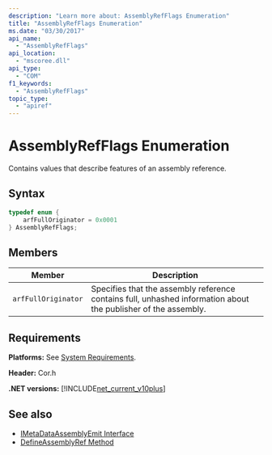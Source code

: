 ```yaml
---
description: "Learn more about: AssemblyRefFlags Enumeration"
title: "AssemblyRefFlags Enumeration"
ms.date: "03/30/2017"
api_name:
  - "AssemblyRefFlags"
api_location:
  - "mscoree.dll"
api_type:
  - "COM"
f1_keywords:
  - "AssemblyRefFlags"
topic_type:
  - "apiref"
---
```

# AssemblyRefFlags Enumeration

Contains values that describe features of an assembly reference.

## Syntax

```cpp
typedef enum {
    arfFullOriginator = 0x0001
} AssemblyRefFlags;
```

## Members

|Member|Description|
|------------|-----------------|
|`arfFullOriginator`|Specifies that the assembly reference contains full, unhashed information about the publisher of the assembly.|

## Requirements

 **Platforms:** See [System Requirements](../../get-started/system-requirements.md).

 **Header:** Cor.h

 **.NET versions:** [!INCLUDE[net_current_v10plus](../../../../includes/net-current-v10plus-md.md)]

## See also

- [IMetaDataAssemblyEmit Interface](imetadataassemblyemit-interface.md)
- [DefineAssemblyRef Method](imetadataassemblyemit-defineassemblyref-method.md)
